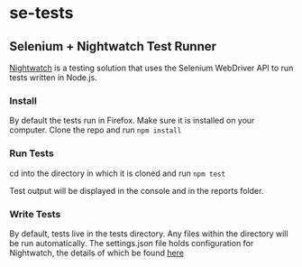 # se-tests
## Selenium + Nightwatch Test Runner

[Nightwatch](http://nightwatchjs.org/) is a testing solution that uses the Selenium WebDriver API
to run tests written in Node.js.

### Install
By default the tests run in Firefox. Make sure it is installed on your computer.
Clone the repo and run ```npm install```

### Run Tests
cd into the directory in which it is cloned and run ```npm test```

Test output will be displayed in the console and in the reports folder.

### Write Tests
By default, tests live in the tests directory. Any files within the directory will be run automatically.
The settings.json file holds configuration for Nightwatch, the details of which be found [here](http://nightwatchjs.org/guide#settings-file)
